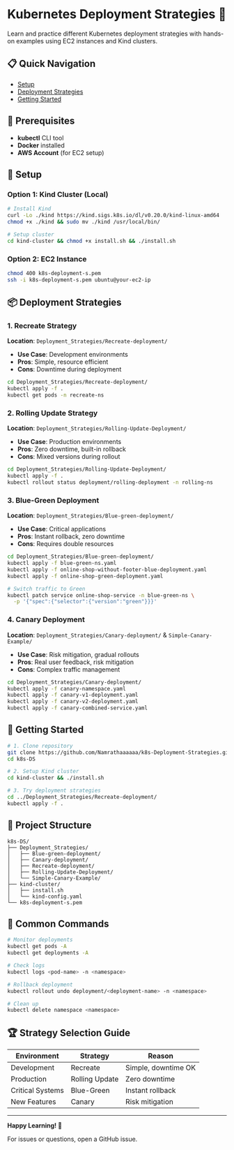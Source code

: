 # Kubernetes Deployment Strategies 🚀

Learn and practice different Kubernetes deployment strategies with hands-on examples using EC2 instances and Kind clusters.

## 📋 Quick Navigation

- [Setup](#setup)
- [Deployment Strategies](#deployment-strategies)
- [Getting Started](#getting-started)

## 🔧 Prerequisites

- **kubectl** CLI tool
- **Docker** installed
- **AWS Account** (for EC2 setup)

## 🚀 Setup

### Option 1: Kind Cluster (Local)
```bash
# Install Kind
curl -Lo ./kind https://kind.sigs.k8s.io/dl/v0.20.0/kind-linux-amd64
chmod +x ./kind && sudo mv ./kind /usr/local/bin/

# Setup cluster
cd kind-cluster && chmod +x install.sh && ./install.sh
```

### Option 2: EC2 Instance
```bash
chmod 400 k8s-deployment-s.pem
ssh -i k8s-deployment-s.pem ubuntu@your-ec2-ip
```

## 📦 Deployment Strategies

### 1. Recreate Strategy
**Location**: `Deployment_Strategies/Recreate-deployment/`
- **Use Case**: Development environments
- **Pros**: Simple, resource efficient
- **Cons**: Downtime during deployment

```bash
cd Deployment_Strategies/Recreate-deployment/
kubectl apply -f .
kubectl get pods -n recreate-ns
```

### 2. Rolling Update Strategy
**Location**: `Deployment_Strategies/Rolling-Update-Deployment/`
- **Use Case**: Production environments
- **Pros**: Zero downtime, built-in rollback
- **Cons**: Mixed versions during rollout

```bash
cd Deployment_Strategies/Rolling-Update-Deployment/
kubectl apply -f .
kubectl rollout status deployment/rolling-deployment -n rolling-ns
```

### 3. Blue-Green Deployment
**Location**: `Deployment_Strategies/Blue-green-deployment/`
- **Use Case**: Critical applications
- **Pros**: Instant rollback, zero downtime
- **Cons**: Requires double resources

```bash
cd Deployment_Strategies/Blue-green-deployment/
kubectl apply -f blue-green-ns.yaml
kubectl apply -f online-shop-without-footer-blue-deployment.yaml
kubectl apply -f online-shop-green-deployment.yaml

# Switch traffic to Green
kubectl patch service online-shop-service -n blue-green-ns \
  -p '{"spec":{"selector":{"version":"green"}}}'
```

### 4. Canary Deployment
**Location**: `Deployment_Strategies/Canary-deployment/` & `Simple-Canary-Example/`
- **Use Case**: Risk mitigation, gradual rollouts
- **Pros**: Real user feedback, risk mitigation
- **Cons**: Complex traffic management

```bash
cd Deployment_Strategies/Canary-deployment/
kubectl apply -f canary-namespace.yaml
kubectl apply -f canary-v1-deployment.yaml
kubectl apply -f canary-v2-deployment.yaml
kubectl apply -f canary-combined-service.yaml
```

## 🏃 Getting Started

```bash
# 1. Clone repository
git clone https://github.com/Namrathaaaaaa/k8s-Deployment-Strategies.git
cd k8s-DS

# 2. Setup Kind cluster
cd kind-cluster && ./install.sh

# 3. Try deployment strategies
cd ../Deployment_Strategies/Recreate-deployment/
kubectl apply -f .
```

## 📁 Project Structure

```
k8s-DS/
├── Deployment_Strategies/
│   ├── Blue-green-deployment/
│   ├── Canary-deployment/
│   ├── Recreate-deployment/
│   ├── Rolling-Update-Deployment/
│   └── Simple-Canary-Example/
├── kind-cluster/
│   ├── install.sh
│   └── kind-config.yaml
└── k8s-deployment-s.pem
```

## 🔧 Common Commands

```bash
# Monitor deployments
kubectl get pods -A
kubectl get deployments -A

# Check logs
kubectl logs <pod-name> -n <namespace>

# Rollback deployment
kubectl rollout undo deployment/<deployment-name> -n <namespace>

# Clean up
kubectl delete namespace <namespace>
```

## 🏆 Strategy Selection Guide

| Environment | Strategy | Reason |
|-------------|----------|---------|
| Development | Recreate | Simple, downtime OK |
| Production | Rolling Update | Zero downtime |
| Critical Systems | Blue-Green | Instant rollback |
| New Features | Canary | Risk mitigation |

---

**Happy Learning! 🚀** 

For issues or questions, open a GitHub issue.
